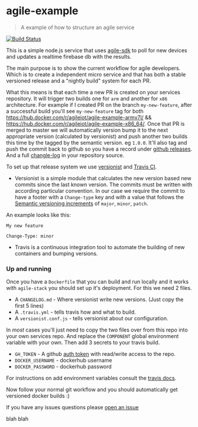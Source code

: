 <!--
# Copyright (C) 2017 Resin.io.
# All rights reserved. This program and the accompanying materials
# are made available under the terms of the Eclipse Public License v1.0
# which accompanies this distribution, and is available at
# http://www.eclipse.org/legal/epl-v10.html
# 
# Contributors:
#     Resin.io - initial API and implementation
-->

agile-example
=========

> A example of how to structure an agile service

[![Build Status](https://travis-ci.org/Agile-IoT/agile-example.svg?branch=master)](https://travis-ci.org/Agile-IoT/agile-example)

This is a simple node.js service that uses [agile-sdk](https://github.com/Agile-IoT/agile-sdk) to poll for new devices and updates a realtime firebase db with the results.

The main purpose is to show the current workflow for agile developers. Which is to create a independent micro service and that has both a stable versioned release and a "nightly build" system for each PR.

What this means is that each time a new PR is created on your services repository. It will trigger two builds one for `arm` and another for `x86` architecture. For example if I created PR on the branch `my-new-feature`, after a successful build you'll see `my-new-feature` tag for both https://hub.docker.com/r/agileiot/agile-example-armv7l/ && https://hub.docker.com/r/agileiot/agile-example-x86_64/. Once that PR is merged to master we will automatically version bump it to the next appropriate version (calculated by versionist) and push another two builds this time by the tagged by the semantic version. eg `1.0.0`. It'll also tag and push the commit back to github so you have a record under [github releases](https://github.com/Agile-IoT/agile-example/releases). And a full [changle-log](https://github.com/Agile-IoT/agile-example/blob/master/CHANGELOG.md) in your repository source.

To set up that release system we use [versionist](https://github.com/resin-io/versionist) and [Travis CI](https://travis-ci.org).

* Versionist is a simple module that calculates the new version based new commits since the last known version. The commits must be written with according particular convention. In our case we require the commit to have a footer with a `Change-type` key and with a value that follows the [Semantic versioning increments](http://semver.org/) of `major`, `minor`, `patch`.

An example looks like this:
```
My new feature

Change-Type: minor
```

* Travis is a continuous integration tool to automate the building of new containers and bumping versions.

### Up and running

Once you have a `Dockerfile` that you can build and run locally and it works with `agile-stack` you should set up it's deployment. For this we need 2 files.

* A `CHANGELOG.md` - Where versionist write new versions. (Just copy the first 5 lines)
* A `.travis.yml` - tells travis how and what to build.
* A `versionist.conf.js` - tells versionist about our configuration.

In *most* cases you'll just need to copy the two files over from this repo into your own services repo. And replace the `COMPONENT` global environment variable with your own. Then add 3 secrets to your travis build.

* `GH_TOKEN` - A github [auth token](https://github.com/settings/tokens) with read/write access to the repo.
* `DOCKER_USERNAME` - dockerhub username
* `DOCKER_PASSWORD` - dockerhub password

For instructions on add environment variables consult the [travis docs](https://docs.travis-ci.com/user/environment-variables/#Defining-Variables-in-Repository-Settings).

Now follow your normal git workflow and you should automatically get versioned docker builds :)

If you have any issues questions please [open an issue](https://github.com/agile-iot/agile-example/issues)

blah blah
